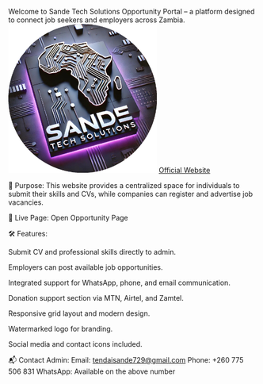 Welcome to Sande Tech Solutions Opportunity Portal – a platform designed to connect job seekers and employers across Zambia.
<img src="1.png" alt="Sande Tech Solutions Logo" width="300">
<a href="opportunity.html">Official Website</a>

🎯 Purpose:
This website provides a centralized space for individuals to submit their skills and CVs, while companies can register and advertise job vacancies.

🔗 Live Page:
Open Opportunity Page

🛠️ Features:

Submit CV and professional skills directly to admin.

Employers can post available job opportunities.

Integrated support for WhatsApp, phone, and email communication.

Donation support section via MTN, Airtel, and Zamtel.

Responsive grid layout and modern design.

Watermarked logo for branding.

Social media and contact icons included.

📬 Contact Admin:
Email: tendaisande729@gmail.com
Phone: +260 775 506 831
WhatsApp: Available on the above number

